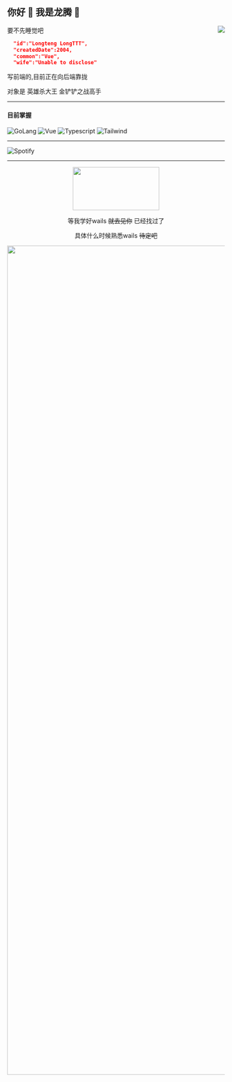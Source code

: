 ## 你好 👋  我是龙腾 🐾

<img align="right" src="https://github-readme-stats.vercel.app/api?username=c6161039&show_icons=true&icon_color=CE1D2D&text_color=718096&bg_color=ffffff&hide_title=true" />

<p>要不先睡觉吧</p>

``` json
  "id":"Longteng LongTTT",
  "createdDate":2004,
  "common":"Vue",
  "wife":"Unable to disclose"
```

<p>写前端的,目前正在向后端靠拢</p>
<p>对象是 英雄杀大王 金铲铲之战高手</p>

<hr>

<h4>目前掌握</h4>

![GoLang](https://img.shields.io/badge/Go-00ADD8?style=for-the-badge&logo=go&logoColor=white) ![Vue](https://img.shields.io/badge/Vue.js-35495E?style=for-the-badge&logo=vuedotjs&logoColor=4FC08D) ![Typescript](https://img.shields.io/badge/TypeScript-007ACC?style=for-the-badge&logo=typescript&logoColor=white) ![Tailwind](https://img.shields.io/badge/Tailwind_CSS-38B2AC?style=for-the-badge&logo=tailwind-css&logoColor=white) 

<hr>

![Spotify](https://spotify-recently-played-readme.vercel.app/api?user=31bwumgzm7gamifpxwk2he4v5jzu&count=1)


<hr>

<p align="center">
<img src="https://wails.io/zh-Hans/img/wails-logo-horizontal-dark.svg" width="200" height="100"></img>
</p>
<p align="center">等我学好wails <s>就去见你</s> 已经找过了</p>
<p align="center">具体什么时候熟悉wails <s>待定吧</s> </p>

<img src="https://www.animatedimages.org/data/media/562/animated-line-image-0184.gif" width="1920" height=""></img>
